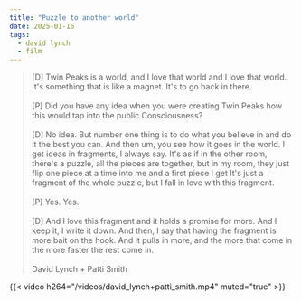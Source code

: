 ```yaml
---
title: "Puzzle to another world"
date: 2025-01-16
tags:
  - david lynch
  - film
---
```


> [D] Twin Peaks is a world, and I love that world and I love that world. It's something that is like a magnet. It's to go back in there. \
\
 [P] Did you have any idea when you were creating Twin Peaks how this would tap into the public Consciousness? \
 \
 [D] No idea. But number one thing is to do what you believe in and do it the best you can. And then um, you see how it goes in the world. I get ideas in fragments, I always say. It's as if in the other room, there's a puzzle, all the pieces are together, but in my room, they just flip one piece at a time into me and a first piece I get It's just a fragment of the whole puzzle, but I fall in love with this fragment. \
 \
 [P] Yes. Yes. \
 \
 [D] And I love this fragment and it holds a promise for more. And I keep it, I write it down. And then, I say that having the fragment is more bait on the  hook. And it pulls in more, and the more that come in the more faster the rest come in.
 \
 \
 David Lynch + Patti Smith
 >

<div class="grid-layout">
<div class="column column-2 empty"></div>
<div class="column column-8">
{{< video h264="/videos/david_lynch+patti_smith.mp4" muted="true" >}}</div>
<div class="column column-2 empty"></div>
</div>





